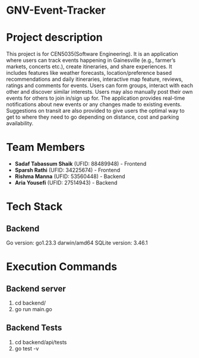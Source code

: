 # GNV-Event-Tracker

# Project description
This project is for CEN5035(Software Engineering). It is an application where users can track events happening in Gainesville (e.g., farmer’s markets, concerts etc.), create itineraries, and share experiences. It includes features like weather forecasts, location/preference based recommendations and daily itineraries, interactive map feature, reviews, ratings and comments for events.
Users can form groups, interact with each other and discover similar interests.
Users may also manually post their own events for others to join in/sign up for.
The application provides real-time notifications about new events or any changes made to existing events. Suggestions on transit are also provided to give users the optimal way to get to where they need to go depending on distance, cost and parking availability.

# Team Members
- **Sadaf Tabassum Shaik** (UFID: 88489948) - Frontend
- **Sparsh Rathi** (UFID: 34225674) - Frontend
- **Rishma Manna** (UFID: 53560448) - Backend
- **Aria Yousefi** (UFID: 27514943) - Backend


# Tech Stack
## Backend
Go version: go1.23.3 darwin/amd64
SQLite version: 3.46.1

# Execution Commands
## Backend server
1. cd backend/
2. go run main.go
## Backend Tests
1. cd backend/api/tests
2. go test -v

